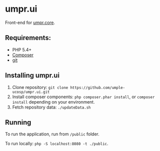 # umpr.ui
Front-end for [umpr.core](https://github.com/umple-ucosp/umpr.core).

## Requirements:

* PHP 5.4+
* [Composer](https://getcomposer.org/)
* [git](http://git-scm.com/)

## Installing umpr.ui

1. Clone repository: `git clone https://github.com/umple-ucosp/umpr.ui.git`
1. Install composer components: `php composer.phar install`, or `composer install` depending on your environment.
1. Fetch repository data: `./updateData.sh`

## Running

To run the application, run from `/public` folder. 

To run locally: `php -S localhost:8080 -t ./public`.